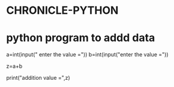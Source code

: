 # CHRONICLE-PYTHON

# python program to addd data 

a=int(input(" enter the value ="))
b=int(input("enter the value ="))

z=a+b

print("addition value =",z)
